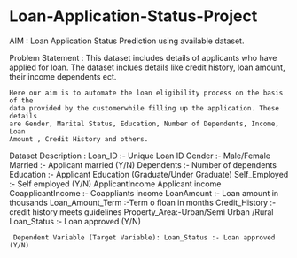 # Loan-Application-Status-Project

AIM :
    Loan Application Status Prediction using available dataset.
    
Problem Statement :
     This dataset includes details of applicants who have applied for loan. 
    The dataset inclues details like credit history, loan amount, their income
    dependents ect.
    
    Here our aim is to automate the loan eligibility process on the basis of the
    data provided by the customerwhile filling up the application. These details 
    are Gender, Marital Status, Education, Number of Dependents, Income, Loan
    Amount , Credit History and others.
    
Dataset Description :
     Loan_ID :- Unique Loan ID Gender :- Male/Female Married :- Applicant married
     (Y/N) Dependents :- Number of dependents Education  :- Applicant Education 
     (Graduate/Under Graduate) Self_Employed :- Self employed (Y/N) ApplicantIncome
     Applicant income CoapplicantIncome :- Coappliants income LoanAmount :- Loan
     amount in thousands Loan_Amount_Term :-Term o floan in months 
     Credit_History :-credit history meets guidelines Property_Area:-Urban/Semi Urban 
     /Rural Loan_Status :- Loan approved (Y/N)
     
     Dependent Variable (Target Variable): Loan_Status :- Loan approved (Y/N)
